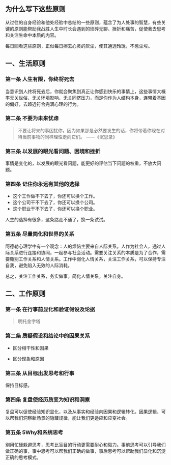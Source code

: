 ## 为什么写下这些原则

从过往的自身经验和他处经验中总结的一些原则，蕴含了为人处事的智慧，有些关键的原则能帮助我战胜人生中时长会遇到的琐碎无聊、挫折和痛苦，促使我去思考和关注生命中本质的内容。

每日回看这些原则，正似每日擦去心灵的灰尘，使其通透玲珑，不惹尘埃。

## 一、生活原则

### 第一条 人生有限，你终将死去

当意识到人终将死去后，你就会聚焦到真正让你感到快乐的事情上，这些事情大概率无关世俗、无关环境影响、无关同侪压力，而是你作为人结构本身，连带着基因的偏好，去趋近符合完满心理的行为。

### 第二条 不要为未来忧虑

> 不要让将来的事困扰你，因为如果那是必然要发生的话，你将带着你现在对待当前事物的同样理性走向它们。 ——《沉思录》

### 第三条 以发展的眼光看问题、困境和挫折

事情是变化的，以发展的眼光看问题，能更好的评估当下问题的权重，不放大问题。

### 第四条 记住你永远有其他的选择

* 这个工作做不下去了，你还可以换个工作。
* 这个公司干不下去了，你还可以换个公司。
* 这个职业干不下去了，你还可以换个职业。

人生的选择有很多，这条路走不通了，换一条试试。

### 第五条 尽量简化和世界的关系

阿德勒心理学中有一个观念：人的烦恼主要来自人际关系。人作为社会人，通过人际关系进行连接和协同，一起参与社会活动。需要关注关系的本质是为了合作，需要甄别工作关系和人情关系。工作中弱化人情关系，关注工作关系，可以保持专注自我，避免陷入无效的人际消耗。

总之，关注工作关系，务实做事。简化人情关系，关注自身。

## 二、工作原则

### 第一条 在行事前显化和验证假设及论据

> 明托金字塔

### 第二条 质疑假设和结论中的因果关系

* 区分相干性和因果

* 区分现象和原因

### 第三条 从目标出发思考和行事

保持目标感。

### 第四条 复盘使经历质变为知识和洞察

复盘可以促使经验知识显化，以及从事实和经验向因果和逻辑转化。因果逻辑，可以帮我们洞察新场景的隐藏规律，能让我们更适应和应变社会。

### 第五条 5Why和系统思考

别用忙碌躲避思考，思考比盲目的行动更需要耐心和毅力。事前思考可以引导我们做正确的事，事中思考可以帮我们正确的做事，事后思考可以帮助我们显化和沉淀正确的思考模式。
